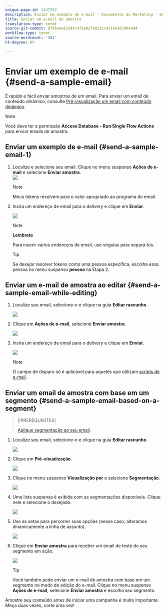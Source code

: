 ```yaml
---
unique-page-id: 1147352
description: Enviar um exemplo de e-mail - Documentos do Marketing - Documentação do produto
title: Enviar um e-mail de amostra
translation-type: tm+mt
source-git-commit: d7d6aee63144c472e02fe0221c4a164183d04dd4
workflow-type: tm+mt
source-wordcount: '301'
ht-degree: 0%

---
```



# Enviar um exemplo de e-mail {#send-a-sample-email}

É rápido e fácil enviar amostras de um email. Para enviar um email de conteúdo dinâmico, consulte [Pré-visualização um email com conteúdo dinâmico](../../../../product-docs/email-marketing/general/functions-in-the-editor/preview-an-email-with-dynamic-content.md).

>[!NOTE]
>
>Você deve ter a permissão **Access Database - Run Single Flow Actions** para enviar emails de amostra.

## Enviar um exemplo de e-mail {#send-a-sample-email-1}

1. Localize e selecione seu email. Clique no menu suspenso **Ações de e-mail** e selecione **Enviar amostra**.\
   ![](assets/one-281-29.jpg)

   >[!NOTE]
   >
   >Meus tokens resolvem para o valor apropriado ao programa do email.

1. Insira um endereço de email para o delivery e clique em **Enviar**.

   ![](assets/two.png)

   >[!NOTE]
   >
   >**Lembrete**
   >
   >
   >Para inserir vários endereços de email, use vírgulas para separá-los.

   >[!TIP]
   >
   >Se desejar resolver tokens como uma pessoa específica, escolha essa pessoa no menu suspenso **pessoa** na Etapa 2.

## Enviar um e-mail de amostra ao editar {#send-a-sample-email-while-editing}

1. Localize seu email, selecione-o e clique na guia **Editar rascunho**.

   ![](assets/three-281-29.jpg)

1. Clique em **Ações de e-mail**, selecione **Enviar amostra**.

   ![](assets/four.png)

1. Insira um endereço de email para o delivery e clique em **Enviar**.

   ![](assets/two.png)

   >[!NOTE]
   >
   >O campo de disparo só é aplicável para aqueles que utilizam [scripts de e-mail](http://developers.marketo.com/documentation/velocity-script/).

## Enviar um email de amostra com base em um segmento {#send-a-sample-email-based-on-a-segment}

>[!PREREQUISITES]
>
>[Aplique segmentação ao seu email](http://docs.marketo.com/display/public/DOCS/Using+Dynamic+Content+in+an+Email).

1. Localize seu email, selecione-o e clique na guia **Editar rascunho**.

   ![](assets/three-281-29.jpg)

1. Clique em **Pré-visualização**.

   ![](assets/1.png)

1. Clique no menu suspenso **Visualização por** e selecione **Segmentação**.

   ![](assets/2.png)

1. Uma lista suspensa é exibida com as segmentações disponíveis. Clique nele e selecione o desejado.

   ![](assets/3.png)

1. Use as setas para percorrer suas opções (nesse caso, alteramos dinamicamente a linha de assunto).

   ![](assets/4.png)

1. Clique em **Enviar amostra** para receber um email de teste do seu segmento em ação.

   ![](assets/5.png)

   >[!TIP]
   >
   >Você também pode enviar um e-mail de amostra com base em um segmento no modo de edição do e-mail. Clique no menu suspenso **Ações de e-mail**, selecione **Enviar amostra** e escolha seu segmento.

Amostre seu conteúdo antes de iniciar uma campanha é muito importante. Meça duas vezes, corte uma vez!
